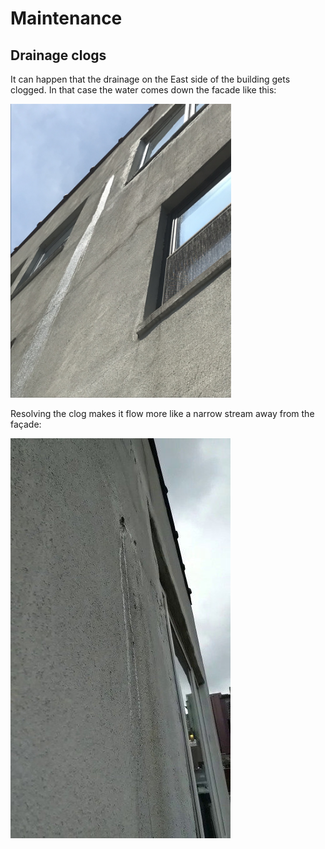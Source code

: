 <style>

img {
  max-height: 50%;
  max-width: 70%;
}

</style>

# Maintenance

## Drainage clogs

It can happen that the drainage on the East side of the building gets clogged. 
In that case the water comes down the facade like this:

![Clog](img/east_clog.jpg)

Resolving the clog makes it flow more like a narrow stream away from the façade:


![Resolved clog](img/east_clog_fixed.jpg)
